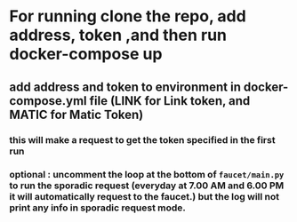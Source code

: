 # For running clone the repo, add address, token ,and then run docker-compose up
## add address and token to environment in docker-compose.yml file (LINK for Link token, and MATIC for Matic Token)
### this will make a request to get the token specified in the first run  
### optional : uncomment the loop at the bottom of `faucet/main.py` to run the sporadic request (everyday at 7.00 AM and 6.00 PM it will automatically request to the faucet.) but the log will not print any info in sporadic request mode.

